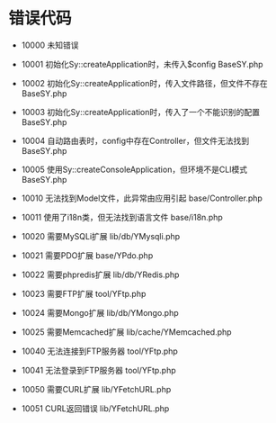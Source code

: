 # 错误代码

* 10000 未知错误

* 10001 初始化Sy::createApplication时，未传入$config BaseSY.php

* 10002 初始化Sy::createApplication时，传入文件路径，但文件不存在 BaseSY.php

* 10003 初始化Sy::createApplication时，传入了一个不能识别的配置 BaseSY.php

* 10004 自动路由表时，config中存在Controller，但文件无法找到 BaseSY.php

* 10005 使用Sy::createConsoleApplication，但环境不是CLI模式 BaseSY.php

* 10010 无法找到Model文件，此异常由应用引起 base/Controller.php

* 10011 使用了i18n类，但无法找到语言文件 base/i18n.php

* 10020 需要MySQLi扩展 lib/db/YMysqli.php

* 10021 需要PDO扩展 base/YPdo.php

* 10022 需要phpredis扩展 lib/db/YRedis.php

* 10023 需要FTP扩展 tool/YFtp.php

* 10024 需要Mongo扩展 lib/db/YMongo.php

* 10025 需要Memcached扩展 lib/cache/YMemcached.php

* 10040 无法连接到FTP服务器 tool/YFtp.php

* 10041 无法登录到FTP服务器 tool/YFtp.php

* 10050 需要CURL扩展 lib/YFetchURL.php

* 10051 CURL返回错误 lib/YFetchURL.php